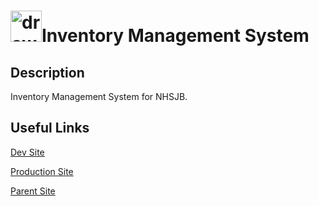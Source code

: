 # <img src="https://playground.nhhs-sjb.org/static/inventoryresource/logo.png" alt="drawing" width="50"/>Inventory Management System

## Description

Inventory Management System for NHSJB.

## Useful Links
[Dev Site](https://playground.nhhs-sjb.org/home/)

[Production Site](https://deck.nhhs-sjb.org/)

[Parent Site](https://nhhs-sjb.org/)



